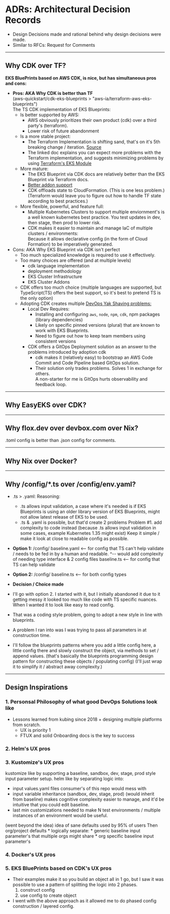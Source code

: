 # ADRs: Architectural Decision Records
* Design Decisions made and rational behind why design decisions were made.  
* Similar to RFCs: Request for Comments

---------------------------------------------------------------------------------------------------------

## Why CDK over TF?
**EKS BluePrints based on AWS CDK, is nice, but has simultaneous pros and cons:**
* **Pros: AKA Why CDK is better than TF**  
  (aws-quickstart/cdk-eks-blueprints > "aws-ia/terraform-aws-eks-blueprints")  
  The TS CDK implementation of EKS Blueprints:
  * Is better supported by AWS:
    * AWS obviously prioritizes their own product (cdk) over a third party's (terraform).
    * Lower risk of future abandonment
  * Is a more stable project:
    * The Terraform Implementation is shifting sand, that's on it's 5th breaking change
      / iteration. [Source](https://aws-ia.github.io/terraform-aws-eks-blueprints/v4-to-v5/motivation/)
    * The linked doc explains you can expect more problems with the Terraform 
      implementation, and suggests minimizing problems by using [Terraform's EKS 
      Module](https://registry.terraform.io/modules/terraform-aws-modules/eks/aws/latest)
  * More mature:
    * The EKS Blueprint via CDK docs are relatively better than the EKS Blueprint via Terraform docs.
    * [Better addon support](https://aws-quickstart.github.io/cdk-eks-blueprints/addons/#supported-add-ons)
    * CDK offloads state to CloudFormation. (This is one less problem.)
      (Terraform would leave you to figure out how to handle TF state according to best practices.)
  * More flexible, powerful, and feature full:
    * Multiple Kubernetes Clusters to support multiple enviornment's is a well known
      kubernetes best practice. You test updates in dev, then stage, then prod to lower risk.
    * CDK makes it easier to maintain and manage IaC of multiple clusters / environments:  
      Because it allows declarative config (in the form of Cloud Formation) to be imperatively generated.
* Cons: AKA Why EKS Blueprint via CDK isn't perfect
  * Too much specialized knowledge is required to use it effectively.
  * Too many choices are offered (and at multiple levels)
     * cdk language implementation
     * deployment methodology
     * EKS Cluster Infrastructure 
     * EKS Cluster Addons
  * CDK offers too much choice (multiple languages are supported, but TypeScript(TS) offers the best
    support, so it's best to pretend TS is the only option)
  * Adopting CDK creates multiple [DevOps Yak Shaving problems:](https://dev.to/dance2die/shaving-yak-4g2m)
    * Local Dev Requires: 
      * Installing and configuring `aws`, `node`, `npm`, `cdk`, npm packages (library dependencies)
      * Likely on specific pinned versions (plural) that are known to work with EKS Blueprints.
      * Need to figure out how to keep team members using consistent versions
    * CDK offers a GitOps Deployment solution as an answer to the problems introduced by adoption cdk
      * cdk makes it (relatively easy) to bootstrap an AWS Code Commit and Code Pipeline based GitOps solution.
      * Their solution only trades problems. Solves 1 in exchange for others.  
        A non-starter for me is GitOps hurts observability and feedback loop.

---------------------------------------------------------------------------------------------------------

## Why EasyEKS over CDK?

---------------------------------------------------------------------------------------------------------

## Why flox.dev over devbox.com over Nix?
.toml config is better than .json config for comments.

---------------------------------------------------------------------------------------------------------

## Why Nix over Docker?

---------------------------------------------------------------------------------------------------------

## Why /config/*.ts over /config/env.yaml?
* .ts > .yaml:
  Reasoning:
  * .ts allows input validation, a case where it's needed is if EKS Blueprints is using
    an older library version of EKS Blueprints, might not allow latest release of EKS to be used.
  * .ts & .yaml is possible, but that'd create 2 problems
    Problem #1. add complexity to code 
    instead
(because .ts allows input validation in some cases, example Kubernetes 1.35 might exist)
Keep it simple / make it look at close to readable config as possible.

* **Option 1:**
/config/
baseline.yaml  <-- for config that TS can't help validate / needs to be fed in by a human and readable.
                   ^-- would add complexity of needing type interface & 2 config files
baseline.ts    <-- for config that TS can help validate

* **Option 2:**
/config/
baseline.ts    <-- for both config types

* **Decision / Choice made**
* I'll go with option 2. I started with it, but I initially abandoned it due to it getting messy
  it looked too much like code with TS specific nuances. When I wanted it to look like easy to read config.
* That was a coding style problem, going to adopt a new style in line with blueprints.
* A problem I ran into was I was trying to pass all parameters in at construction time.
* I'll follow the blueprints patterns where you add a little config here, a little config there
  and slowly construct the object, via methods to set / append values.
  (that's basically the blueprints programming design pattern for constructing these objects / populating config)
  (I'll just wrap it to simplify it / abstract away complexity.)




---------------------------------------------------------------------------------------------------------

## Design Inspirations
### 1. Personsal Philosophy of what good DevOps Solutions look like
* Lessons learned from kubing since 2018 + designing multiple platforms from scratch.
  * UX is priority 1
  * FTUX and solid Onboarding docs is the key to success

### 2. Helm's UX pros

### 3. Kustomize's UX pros

  kustomize like by supporting a baseline, sandbox, dev, stage, prod style input parameter setup.
  helm like by separating logic into:
  * input values.yaml files consumer's of this repo would mess with
  * input variable inheritance (sandbox, dev, stage, prod) (would inherit from baseline)
    makes cognitive complexity easier to manage, and it'd be intuitive that you could edit baseline.
  * last min customizations needed to make N test environments / multiple instances of an environment would be useful.  


(went beyond the idea)
  idea of sane defaults used by 95% of users
  Then org/project defaults
    * logically separate: 
    * generic baseline input parameter's that multiple orgs might share
    * org specific baseline input parameter's

### 4. Docker's UX pros

### 5. EKS BluePrints based on CDK's UX pros
* Their examples make it so you build an object all in 1 go, but I saw it was possible to use a
  pattern of splitting the logic into 2 phases.
  1. construct config
  2. use config to create object
* I went with the above approach as it allowed me to do phased config construction / layered config.

